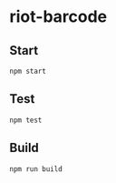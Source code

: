 # riot-barcode



## Start

```
npm start
```

## Test

```
npm test
```

## Build

```
npm run build
```